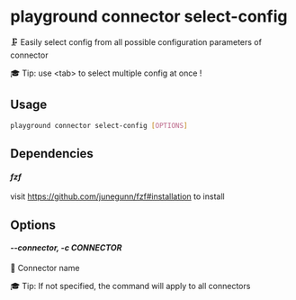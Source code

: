 # playground connector select-config

🗜️ Easily select config from all possible configuration parameters of connector  
  
🎓 Tip: use \<tab\> to select multiple config at once !

## Usage

```bash
playground connector select-config [OPTIONS]
```

## Dependencies

#### *fzf*

visit https://github.com/junegunn/fzf#installation to install

## Options

#### *--connector, -c CONNECTOR*

🔗 Connector name  
  
🎓 Tip: If not specified, the command will apply to all connectors


